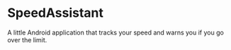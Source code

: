 # SpeedAssistant
A little Android application that tracks your speed and warns you if you go over the limit.
